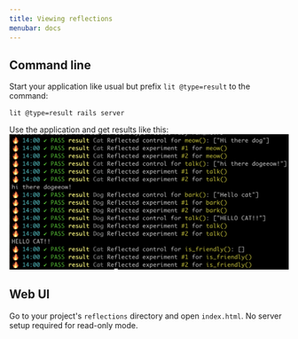 ```yaml
---
title: Viewing reflections
menubar: docs
---
```


## Command line

Start your application like usual but prefix `lit @type=result` to the command:

```
lit @type=result rails server
```

Use the application and get results like this:  
<img src="/assets/images/reflekt-results.png" width="750"/>

## Web UI

Go to your project's `reflections` directory and open `index.html`. No server setup required for read-only mode.
